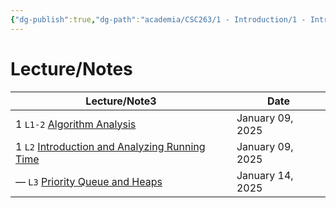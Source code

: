 ```yaml
---
{"dg-publish":true,"dg-path":"academia/CSC263/1 - Introduction/1 - Introduction and Analyzing Running Time.md","permalink":"/academia/csc-263/1-introduction/1-introduction-and-analyzing-running-time/","tags":["module","university","cs"],"created":"2025-01-10T03:01:45.004-05:00","updated":"2025-01-10T03:01:58.066-05:00"}
---
```



# Lecture/Notes

<div><table class="dataview table-view-table"><thead class="table-view-thead"><tr class="table-view-tr-header"><th class="table-view-th"><span>Lecture/Note</span><span class="dataview small-text">3</span></th><th class="table-view-th"><span>Date</span></th></tr></thead><tbody class="table-view-tbody"><tr><td><span>1			 <code class="code-styler-inline">L1-2</code> <a data-tooltip-position="top" aria-label="100 Academia/CSC263/1 - Introduction/Algorithm Analysis.md" data-href="100 Academia/CSC263/1 - Introduction/Algorithm Analysis.md" href="100 Academia/CSC263/1 - Introduction/Algorithm Analysis.md" class="internal-link" target="_blank" rel="noopener nofollow">Algorithm Analysis</a></span></td><td>January 09, 2025</td></tr><tr><td><span>1			 <code class="code-styler-inline">L2</code> <a data-tooltip-position="top" aria-label="100 Academia/CSC263/1 - Introduction/Introduction and Analyzing Running Time.md" data-href="100 Academia/CSC263/1 - Introduction/Introduction and Analyzing Running Time.md" href="100 Academia/CSC263/1 - Introduction/Introduction and Analyzing Running Time.md" class="internal-link" target="_blank" rel="noopener nofollow">Introduction and Analyzing Running Time</a></span></td><td>January 09, 2025</td></tr><tr><td><span>—			 <code class="code-styler-inline">L3</code> <a data-tooltip-position="top" aria-label="100 Academia/CSC263/1 - Introduction/Priority Queue and Heaps.md" data-href="100 Academia/CSC263/1 - Introduction/Priority Queue and Heaps.md" href="100 Academia/CSC263/1 - Introduction/Priority Queue and Heaps.md" class="internal-link" target="_blank" rel="noopener nofollow">Priority Queue and Heaps</a></span></td><td>January 14, 2025</td></tr></tbody></table></div>
